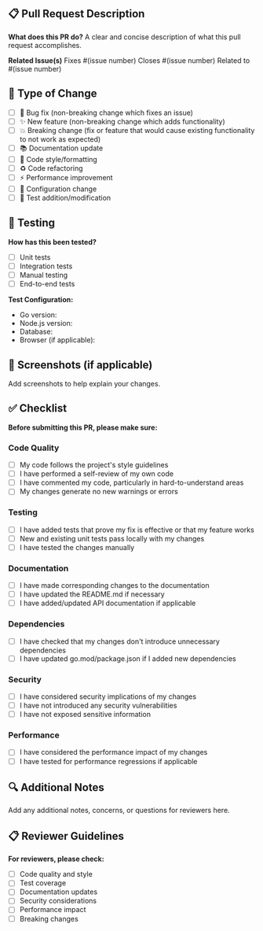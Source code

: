 ## 📋 Pull Request Description

**What does this PR do?**
A clear and concise description of what this pull request accomplishes.

**Related Issue(s)**
Fixes #(issue number)
Closes #(issue number)
Related to #(issue number)

## 🔄 Type of Change
- [ ] 🐛 Bug fix (non-breaking change which fixes an issue)
- [ ] ✨ New feature (non-breaking change which adds functionality)
- [ ] 💥 Breaking change (fix or feature that would cause existing functionality to not work as expected)
- [ ] 📚 Documentation update
- [ ] 🎨 Code style/formatting
- [ ] ♻️ Code refactoring
- [ ] ⚡ Performance improvement
- [ ] 🔧 Configuration change
- [ ] 🧪 Test addition/modification

## 🧪 Testing
**How has this been tested?**
- [ ] Unit tests
- [ ] Integration tests
- [ ] Manual testing
- [ ] End-to-end tests

**Test Configuration:**
- Go version: 
- Node.js version: 
- Database: 
- Browser (if applicable): 

## 📸 Screenshots (if applicable)
Add screenshots to help explain your changes.

## ✅ Checklist
**Before submitting this PR, please make sure:**

### Code Quality
- [ ] My code follows the project's style guidelines
- [ ] I have performed a self-review of my own code
- [ ] I have commented my code, particularly in hard-to-understand areas
- [ ] My changes generate no new warnings or errors

### Testing
- [ ] I have added tests that prove my fix is effective or that my feature works
- [ ] New and existing unit tests pass locally with my changes
- [ ] I have tested the changes manually

### Documentation
- [ ] I have made corresponding changes to the documentation
- [ ] I have updated the README.md if necessary
- [ ] I have added/updated API documentation if applicable

### Dependencies
- [ ] I have checked that my changes don't introduce unnecessary dependencies
- [ ] I have updated go.mod/package.json if I added new dependencies

### Security
- [ ] I have considered security implications of my changes
- [ ] I have not introduced any security vulnerabilities
- [ ] I have not exposed sensitive information

### Performance
- [ ] I have considered the performance impact of my changes
- [ ] I have tested for performance regressions if applicable

## 🔍 Additional Notes
Add any additional notes, concerns, or questions for reviewers here.

## 📋 Reviewer Guidelines
**For reviewers, please check:**
- [ ] Code quality and style
- [ ] Test coverage
- [ ] Documentation updates
- [ ] Security considerations
- [ ] Performance impact
- [ ] Breaking changes